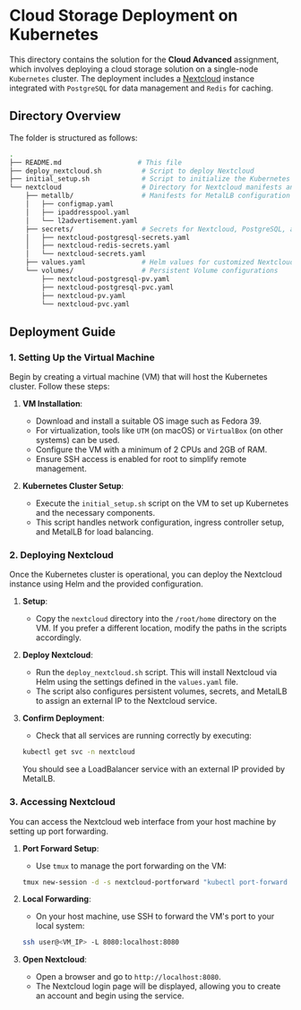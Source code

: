 # **Cloud Storage Deployment on Kubernetes**

This directory contains the solution for the **Cloud Advanced** assignment, which involves deploying a cloud storage solution on a single-node `Kubernetes` cluster. The deployment includes a [Nextcloud](https://nextcloud.com/) instance integrated with `PostgreSQL` for data management and `Redis` for caching.

## **Directory Overview**

The folder is structured as follows:

```bash
.
├── README.md                   # This file
├── deploy_nextcloud.sh          # Script to deploy Nextcloud
├── initial_setup.sh             # Script to initialize the Kubernetes cluster
└── nextcloud                    # Directory for Nextcloud manifests and configuration
    ├── metallb/                 # Manifests for MetalLB configuration
    │   ├── configmap.yaml
    │   ├── ipaddresspool.yaml
    │   └── l2advertisement.yaml
    ├── secrets/                 # Secrets for Nextcloud, PostgreSQL, and Redis
    │   ├── nextcloud-postgresql-secrets.yaml
    │   ├── nextcloud-redis-secrets.yaml
    │   └── nextcloud-secrets.yaml
    ├── values.yaml              # Helm values for customized Nextcloud setup
    └── volumes/                 # Persistent Volume configurations
        ├── nextcloud-postgresql-pv.yaml
        ├── nextcloud-postgresql-pvc.yaml
        ├── nextcloud-pv.yaml
        └── nextcloud-pvc.yaml
```

## **Deployment Guide**

### **1. Setting Up the Virtual Machine**

Begin by creating a virtual machine (VM) that will host the Kubernetes cluster. Follow these steps:

1. **VM Installation**:
   - Download and install a suitable OS image such as Fedora 39.
   - For virtualization, tools like `UTM` (on macOS) or `VirtualBox` (on other systems) can be used.
   - Configure the VM with a minimum of 2 CPUs and 2GB of RAM.
   - Ensure SSH access is enabled for root to simplify remote management.

2. **Kubernetes Cluster Setup**:
   - Execute the `initial_setup.sh` script on the VM to set up Kubernetes and the necessary components.
   - This script handles network configuration, ingress controller setup, and MetalLB for load balancing.

### **2. Deploying Nextcloud**

Once the Kubernetes cluster is operational, you can deploy the Nextcloud instance using Helm and the provided configuration.

1. **Setup**:
   - Copy the `nextcloud` directory into the `/root/home` directory on the VM. If you prefer a different location, modify the paths in the scripts accordingly.

2. **Deploy Nextcloud**:
   - Run the `deploy_nextcloud.sh` script. This will install Nextcloud via Helm using the settings defined in the `values.yaml` file.
   - The script also configures persistent volumes, secrets, and MetalLB to assign an external IP to the Nextcloud service.

3. **Confirm Deployment**:
   - Check that all services are running correctly by executing:

   ```bash
   kubectl get svc -n nextcloud
   ```

   You should see a LoadBalancer service with an external IP provided by MetalLB.

### **3. Accessing Nextcloud**

You can access the Nextcloud web interface from your host machine by setting up port forwarding.

1. **Port Forward Setup**:
   - Use `tmux` to manage the port forwarding on the VM:

   ```bash
   tmux new-session -d -s nextcloud-portforward "kubectl port-forward service/nextcloud-advanced 8080:8080 --address 0.0.0.0 -n nextcloud"
   ```

2. **Local Forwarding**:
   - On your host machine, use SSH to forward the VM's port to your local system:

   ```bash
   ssh user@<VM_IP> -L 8080:localhost:8080
   ```

3. **Open Nextcloud**:
   - Open a browser and go to `http://localhost:8080`.
   - The Nextcloud login page will be displayed, allowing you to create an account and begin using the service.

